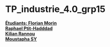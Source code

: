 # TP_industrie_4.0_grp15
<b> <U> 
  Étudiants: 
  Florian Morin <br>
  Raphael Ptit-Hadddad <br> 
  Kilian Rannou <br>
  Moustapha SY  </U> </b>

